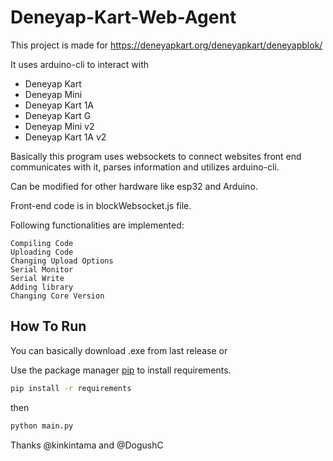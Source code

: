 # Deneyap-Kart-Web-Agent

This project is made for https://deneyapkart.org/deneyapkart/deneyapblok/

It uses arduino-cli to interact with
- Deneyap Kart
- Deneyap Mini
- Deneyap Kart 1A
- Deneyap Kart G
- Deneyap Mini v2
- Deneyap Kart 1A v2

Basically  this program uses websockets to connect websites front end communicates with it, parses information and utilizes arduino-cli.

Can be modified for other hardware like esp32 and Arduino.

Front-end code is in blockWebsocket.js file.

Following functionalities are implemented:

    Compiling Code
    Uploading Code
    Changing Upload Options
    Serial Monitor
    Serial Write
    Adding library
    Changing Core Version


## How To Run
You can basically download .exe from last release or

Use the package manager [pip](https://pip.pypa.io/en/stable/) to install requirements.
```bash
pip install -r requirements
```
then
```bash
python main.py
```

Thanks @kinkintama and @DogushC
